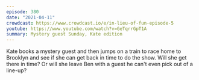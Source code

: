 ```yaml
---
episode: 380
date: "2021-04-11"
crowdcast: https://www.crowdcast.io/e/in-lieu-of-fun-episode-5
youtube: https://www.youtube.com/watch?v=GeTqrrGpT1A
summary: Mystery guest Sunday, Kate edition
---
```

Kate books a mystery guest and then jumps on a train to race home to Brooklyn
and see if she can get back in time to do the show. Will she get there in time?
Or will she leave Ben with a guest he can't even pick out of a line-up?
